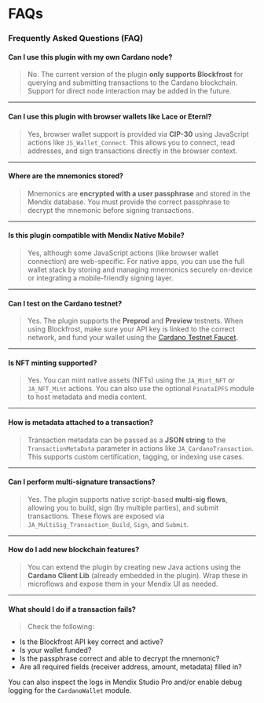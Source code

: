 # FAQs

### Frequently Asked Questions (FAQ)

#### Can I use this plugin with my own Cardano node?

> No. The current version of the plugin **only supports Blockfrost** for querying and submitting transactions to the Cardano blockchain. Support for direct node interaction may be added in the future.

***

#### Can I use this plugin with browser wallets like Lace or Eternl?

> Yes, browser wallet support is provided via **CIP-30** using JavaScript actions like `JS_Wallet_Connect`. This allows you to connect, read addresses, and sign transactions directly in the browser context.

***

#### Where are the mnemonics stored?

> Mnemonics are **encrypted with a user passphrase** and stored in the Mendix database. You must provide the correct passphrase to decrypt the mnemonic before signing transactions.

***

#### Is this plugin compatible with Mendix Native Mobile?

> Yes, although some JavaScript actions (like browser wallet connection) are web-specific. For native apps, you can use the full wallet stack by storing and managing mnemonics securely on-device or integrating a mobile-friendly signing layer.

***

#### Can I test on the Cardano testnet?

> Yes. The plugin supports the **Preprod** and **Preview** testnets. When using Blockfrost, make sure your API key is linked to the correct network, and fund your wallet using the [Cardano Testnet Faucet](https://testnets.cardano.org/en/testnets/cardano/tools/faucet/).

***

#### Is NFT minting supported?

> Yes. You can mint native assets (NFTs) using the `JA_Mint_NFT` or `JA_NFT_Mint` actions. You can also use the optional `PinataIPFS` module to host metadata and media content.

***

#### How is metadata attached to a transaction?

> Transaction metadata can be passed as a **JSON string** to the `TransactionMetaData` parameter in actions like `JA_CardanoTransaction`. This supports custom certification, tagging, or indexing use cases.

***

#### Can I perform multi-signature transactions?

> Yes. The plugin supports native script-based **multi-sig flows**, allowing you to build, sign (by multiple parties), and submit transactions. These flows are exposed via `JA_MultiSig_Transaction_Build`, `Sign`, and `Submit`.

***

#### How do I add new blockchain features?

> You can extend the plugin by creating new Java actions using the **Cardano Client Lib** (already embedded in the plugin). Wrap these in microflows and expose them in your Mendix UI as needed.

***

#### What should I do if a transaction fails?

> Check the following:

* Is the Blockfrost API key correct and active?
* Is your wallet funded?
* Is the passphrase correct and able to decrypt the mnemonic?
* Are all required fields (receiver address, amount, metadata) filled in?

You can also inspect the logs in Mendix Studio Pro and/or enable debug logging for the `CardanoWallet` module.
